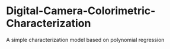 # Digital-Camera-Colorimetric-Characterization
A simple characterization model based on polynomial regression
